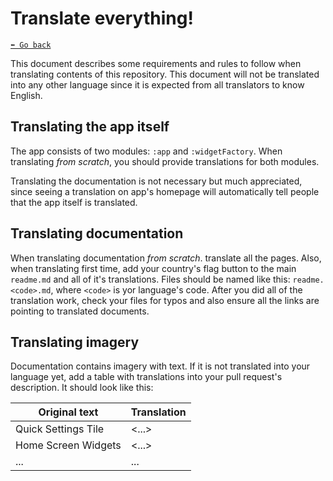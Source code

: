 # Translate everything!

[`⬅️ Go back`](./readme.md)

This document describes some requirements and rules to follow when translating contents of this repository.
This document will not be translated into any other language since it is expected from all translators to know English.

## Translating the app itself

The app consists of two modules: `:app` and `:widgetFactory`. 
When translating *from scratch*, you should provide translations for both modules.

Translating the documentation is not necessary but much appreciated, 
since seeing a translation on app's homepage will automatically tell people that the app itself is translated.

## Translating documentation

When translating documentation *from scratch*. translate all the pages.
Also, when translating first time, add your country's flag button to the main `readme.md` and all of it's translations.
Files should be named like this: `readme.<code>.md`, where `<code>` is yor language's code.
After you did all of the translation work, check your files for typos and also ensure all the links are pointing to translated documents.

## Translating imagery

Documentation contains imagery with text. 
If it is not translated into your language yet, add a table with translations into your pull request's description.
It should look like this:

|    Original text    | Translation |
| ------------------- | ----------- |
| Quick Settings Tile | <...>       |
| Home Screen Widgets | <...>       |
| ...                 | ...         |
